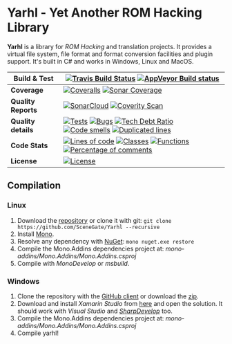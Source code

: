 # Yarhl - Yet Another ROM Hacking Library

**Yarhl** is a library for *ROM Hacking* and translation projects. It provides a virtual file system, file format and format conversion facilities and plugin support. It's built in C# and works in Windows, Linux and MacOS.


| Build & Test | [![Travis Build Status](https://travis-ci.org/SceneGate/Yarhl.svg?branch=master)](https://travis-ci.org/SceneGate/Yarhl) [![AppVeyor Build status](https://ci.appveyor.com/api/projects/status/hjgmge090s7962q6/branch/master?svg=true)](https://ci.appveyor.com/project/pleonex/libgame/branch/master) |
| ----- | ------ |
| **Coverage** | [![Coveralls](https://coveralls.io/repos/github/SceneGate/Yarhl/badge.svg?branch=master)](https://coveralls.io/github/SceneGate/Yarhl?branch=master) [![Sonar Coverage](https://sonarcloud.io/api/badges/measure?key=yarhl&metric=coverage)](https://sonarcloud.io/dashboard?id=yarhl) |
| **Quality Reports** | [![SonarCloud](https://sonarcloud.io/api/badges/gate?key=yarhl)](https://sonarcloud.io/dashboard?id=yarhl) [![Coverity Scan](https://scan.coverity.com/projects/14214/badge.svg)](https://scan.coverity.com/projects/scenegate-yarhl) |
| **Quality details** | [![Tests](https://sonarcloud.io/api/badges/measure?key=yarhl&metric=tests)](https://sonarcloud.io/dashboard?id=yarhl) [![Bugs](https://sonarcloud.io/api/badges/measure?key=yarhl&metric=bugs)](https://sonarcloud.io/dashboard?id=yarhl) [![Tech Debt Ratio](https://sonarcloud.io/api/badges/measure?key=yarhl&metric=sqale_debt_ratio)](https://sonarcloud.io/dashboard?id=yarhl) [![Code smells](https://sonarcloud.io/api/badges/measure?key=yarhl&metric=code_smells)](https://sonarcloud.io/dashboard?id=yarhl) [![Duplicated lines](https://sonarcloud.io/api/badges/measure?key=yarhl&metric=duplicated_lines_density)](https://sonarcloud.io/dashboard?id=yarhl) |
| **Code Stats** | [![Lines of code](https://sonarcloud.io/api/badges/measure?key=yarhl&metric=ncloc)](https://sonarcloud.io/dashboard?id=yarhl) [![Classes](https://sonarcloud.io/api/badges/measure?key=yarhl&metric=classes)](https://sonarcloud.io/dashboard?id=yarhl) [![Functions](https://sonarcloud.io/api/badges/measure?key=yarhl&metric=functions)](https://sonarcloud.io/dashboard?id=yarhl) [![Percentage of comments](https://sonarcloud.io/api/badges/measure?key=yarhl&metric=comment_lines_density)](https://sonarcloud.io/dashboard?id=yarhl) |
| **License** | [![License](https://img.shields.io/badge/license-GPL%20V3-blue.svg?style=flat)](http://www.gnu.org/copyleft/gpl.html) |


## Compilation
### Linux
1. Download the [repository](https://github.com/SceneGate/yarhl/archive/master.zip) or clone it with git: `git clone https://github.com/SceneGate/Yarhl --recursive`
2. Install [Mono](http://www.mono-project.com/docs/getting-started/install/linux/).
3. Resolve any dependency with [NuGet](https://dist.nuget.org/win-x86-commandline/latest/nuget.exe): `mono nuget.exe restore`
4. Compile the Mono.Addins dependencies project at: *mono-addins/Mono.Addins/Mono.Addins.csproj*
5. Compile with *MonoDevelop* or *msbuild*.

### Windows
1. Clone the repository with the [GitHub client](https://windows.github.com/) or download the [zip](https://github.com/SceneGate/yarhl/archive/master.zip).
2. Download and install *Xamarin Studio* from [here](http://www.monodevelop.com/download/) and open the solution. It should work with *Visual Studio* and [*SharpDevelop*](http://www.icsharpcode.net/OpenSource/SD/Download/) too.
3. Compile the Mono.Addins dependencies project at: *mono-addins/Mono.Addins/Mono.Addins.csproj*
4. Compile yarhl!
